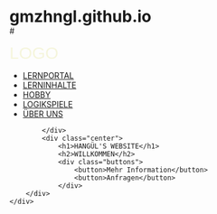 # gmzhngl.github.io
<!DOCTYPE html>
<html lang="en">
<head>
    <meta charset="UTF-8">
    <meta name="viewport" content="width=device-width,
    initial-scale=1.0">
    <title>MEINE NEUE WEBSEIT</title>
    #<link rel="stylesheet" href="style.css">
    <style>@import url('https://fonts.googleapis.com/css2?family=Roboto:wght@100&display=swap');

:root{
    --color_main:rgba(221, 134, 20, 0.66)
}
*{
    margin: 0;
    padding: 0;
}

.container{
    background: url('imgres?imgurl=https:%2F%2Fwww.uskudar.bel.tr%2Fuserfiles%2Fimages%2F5.png');
    height: 100vh;
    background-size: 100% 100%;
}

.container .navbar{
    width: 100%;
    height: 80px;
    background: var(--color_main);
}

.navbar .logo{
    display: inline-block;
    margin-left: 50px;
    margin-top: 20px;
}
.navbar .logo a{
    text-decoration: none;
    font-size: 30px;
    font-family: sans-serif;
    color:beige;

}


.navbar ul{
    float:right;
    margin-right: 20px;


}

.navbar ul li{
    list-style: none;
    display: inline-table;
    margin: 0 8px;
    line-height: 80px;

}

.navbar ul li a{
    color: white;
    text-decoration: none;
    font-size: 20px;
    padding: 6px 13px;
    font-family: Roboto;

}

.navbar ul li a.active,
.navbar ul li a:hover{
    background: #6d39a3;
    border-radius: 2px;
    transition: 5s;

}

.container.center{
    position:absolute ;
    top:50%;
    left:50%;
    transform: translate(-50%-50%);
    font-family: sans-serif;
    user-select: none;
}
.center h1{
    color: black;
    font-size: 70px;
    font-weight:bold;
    width: 900px;
    text-align: center;
}
.center h2{
    color: #fff;
    font-size: 50px;
    font-weight: bold;
    width:885px;
    margin-top:10px ;
    margin-left: 80px;

}
.center .buttons{
    margin:25px 270px;

}

.buttons button{
    height: 40px;
    width: 180px;
    font-size:20px;
    font-weight:bold ;

    color:#ffb3b3;
    background: var(--color_main);
    border:solid 1px red;
    cursor:pointer;
    outline: none;
    border-radius: 25px;
    transition: 5s;
}

.buttons button:hover{
    background: #fff;
}</style>
</head>
<body>
    <div class="container">
        <div class="navbar">
            <div class="logo">
                <a href="#">LOGO</a>
            </div>
            <ul>
                <li><a href="#" class="active">LERNPORTAL</a></li>
                <li><a href="#">LERNINHALTE</a></li>
                <li><a href="#">HOBBY</a></li>
                <li><a href="#">LOGIKSPIELE</a></li>
                <li><a href="#">ÜBER UNS</a></li>
            </ul>


            </div>
            <div class="center">
                <h1>HANGÜL'S WEBSITE</h1>
                <h2>WILLKOMMEN</h2>
                <div class="buttons">
                    <button>Mehr Information</button>
                    <button>Anfragen</button>
                </div>
        </div>
    </div>
</body>
</html>
